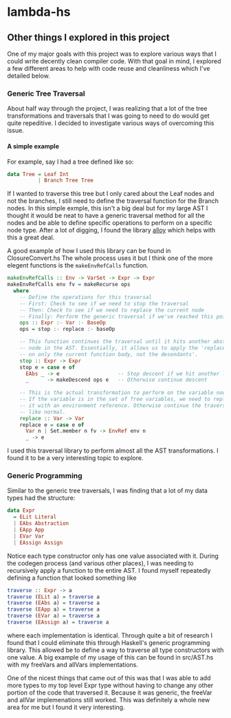 # lambda-hs

## Other things I explored in this project

One of my major goals with this project was to explore various ways that
I could write decently clean compiler code. With that goal in mind, I explored 
a few different areas to help with code reuse and cleanliness which I've detailed
below.

### Generic Tree Traversal

About half way through the project, I was realizing that a lot of the tree
transformations and traversals that I was going to need to do would get quite 
repeditive. I decided to investigate various ways of overcoming this issue. 

#### A simple example

For example, say I had a tree defined like so:

```haskell
data Tree = Leaf Int
          | Branch Tree Tree
``` 

If I wanted to traverse this tree but I only cared about the 
Leaf nodes and not the branches, I still need to define the traversal
function for the Branch nodes. In this simple exmple, this isn't a big
deal but for my large AST I thought it would be neat to have a generic traversal
method for all the nodes and be able to define specific operations to perform on 
a specific node type. After a lot of digging, I found the library [alloy](https://hackage.haskell.org/package/alloy) which helps with this a great deal. 

A good example of how I used this library can be found in ClosureConvert.hs
The whole process uses it but I think one of the more elegent functions is the
`makeEnvRefCalls` function. 

```haskell
makeEnvRefCalls :: Env -> VarSet -> Expr -> Expr
makeEnvRefCalls env fv = makeRecurse ops
  where 
    -- Define the operations for this traversal
    -- First: Check to see if we need to stop the traversal
    -- Then: Check to see if we need to replace the current node
    -- Finally: Perform the generic traversal if we've reached this point
    ops :: Expr :- Var :- BaseOp
    ops = stop :- replace :- baseOp

    -- This function continues the traversal until it hits another abstraction
    -- node in the AST. Essentially, it allows us to apply the 'replace' operation
    -- on only the current function body, not the desendants'.
    stop :: Expr -> Expr 
    stop e = case e of 
      EAbs _ -> e                   -- Stop descent if we hit another lambda
      _      -> makeDescend ops e   -- Otherwise continue descent
    
    -- This is the actual transformation to perform on the variable nodes
    -- If the variable is in the set of free variables, we need to replace
    -- it with an environment reference. Otherwise continue the traversal 
    -- like normal.
    replace :: Var -> Var
    replace e = case e of 
      Var n | Set.member n fv -> EnvRef env n
      _ -> e
```

I used this traversal library to perform almost all the AST transformations. I found
it to be a very interesting topic to explore. 

### Generic Programming

Similar to the generic tree traversals, I was finding that a lot of my data types 
had the structure:

```haskell
data Expr
  = ELit Literal 
  | EAbs Abstraction
  | EApp App 
  | EVar Var
  | EAssign Assign
```

Notice each type constructor only has one value associated with it. During the codegen
process (and various other places), I was needing to recursively apply a function 
to the entire AST. I found myself repeatedly defining a function that looked something
like

```haskell
traverse :: Expr -> a
traverse (ELit a) = traverse a
traverse (EAbs a) = traverse a
traverse (EApp a) = traverse a
traverse (EVar a) = traverse a
traverse (EAssign a) = traverse a
```

where each implementation is identical. Through quite a bit of research I found
that I could eliminate this through Haskell's generic programming library.
This allowed be to define a way to traverse all type constructors with one value.
A big example of my usage of this can be found in src/AST.hs with my freeVars and 
allVars implementations.

One of the nicest things that came out of this was that I was able to add more
types to my top level Expr type without having to change any other portion of the
code that traversed it. Because it was generic, the freeVar and allVar implemenations
still worked. This was definitely a whole new area for me but I found it very interesting.


